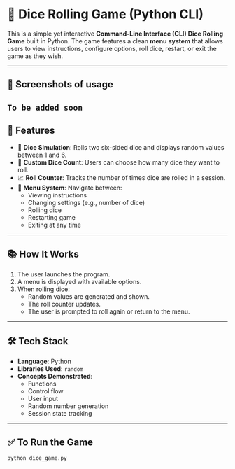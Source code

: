 # 🎲 Dice Rolling Game (Python CLI)

This is a simple yet interactive **Command-Line Interface (CLI) Dice Rolling Game** built in Python.
The game features a clean **menu system** that allows users to view instructions, configure options, roll dice, restart, or exit the game as they wish.

---

## 📸 Screenshots of usage
 `To be added soon`
---

## 🔧 Features

- 🎲 **Dice Simulation**: Rolls two six-sided dice and displays random values between 1 and 6.
- 🎯 **Custom Dice Count**: Users can choose how many dice they want to roll.
- 📈 **Roll Counter**: Tracks the number of times dice are rolled in a session.
- 🧭 **Menu System**: Navigate between:
  - Viewing instructions
  - Changing settings (e.g., number of dice)
  - Rolling dice
  - Restarting game
  - Exiting at any time

---

## 📚 How It Works

1. The user launches the program.
2. A menu is displayed with available options.
3. When rolling dice:
   - Random values are generated and shown.
   - The roll counter updates.
   - The user is prompted to roll again or return to the menu.

---

## 🛠️ Tech Stack

- **Language**: Python
- **Libraries Used**: `random`
- **Concepts Demonstrated**: 
  - Functions
  - Control flow
  - User input
  - Random number generation
  - Session state tracking

---

## ✅ To Run the Game

```bash
python dice_game.py
